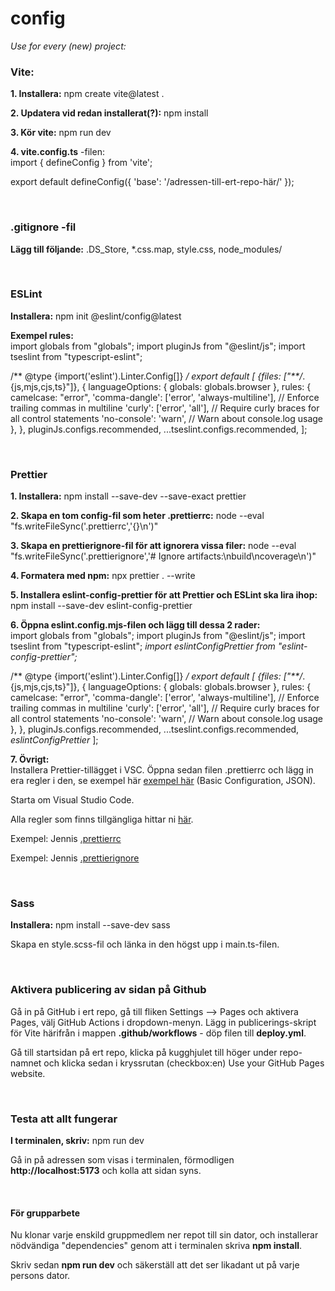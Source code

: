 # config
*Use for every (new) project:*

### Vite:
**1. Installera:** npm create vite@latest .

**2. Updatera vid redan installerat(?):** npm install

**3. Kör vite:** npm run dev

**4. vite.config.ts** -filen: <br>
import { defineConfig } from 'vite';

export default defineConfig({
  'base': '/adressen-till-ert-repo-här/'
});

<br>

### .gitignore -fil
**Lägg till följande:** .DS_Store, *.css.map, style.css, node_modules/

<br>

### ESLint
**Installera:** npm init @eslint/config@latest

**Exempel rules:** <br>
import globals from "globals";
import pluginJs from "@eslint/js";
import tseslint from "typescript-eslint";

/** @type {import('eslint').Linter.Config[]} */
export default [
  {files: ["**/*.{js,mjs,cjs,ts}"]},
  {
    languageOptions: { globals: globals.browser },
    rules: {
      camelcase: "error",
      'comma-dangle': ['error', 'always-multiline'], // Enforce trailing commas in multiline
      'curly': ['error', 'all'], // Require curly braces for all control statements
      'no-console': 'warn', // Warn about console.log usage
    },
  },
  pluginJs.configs.recommended,
  ...tseslint.configs.recommended,
];

<br>

### Prettier
**1. Installera:** npm install --save-dev --save-exact prettier

**2. Skapa en tom config-fil som heter .prettierrc:** node --eval "fs.writeFileSync('.prettierrc','{}\n')"

**3. Skapa en prettierignore-fil för att ignorera vissa filer:** node --eval "fs.writeFileSync('.prettierignore','# Ignore artifacts:\nbuild\ncoverage\n')"

**4. Formatera med npm:** npx prettier . --write

**5. Installera eslint-config-prettier för att Prettier och ESLint ska lira ihop:** npm install --save-dev eslint-config-prettier

**6. Öppna eslint.config.mjs-filen och lägg till dessa 2 rader:** <br>
import globals from "globals";
import pluginJs from "@eslint/js";
import tseslint from "typescript-eslint";
*import eslintConfigPrettier from "eslint-config-prettier";*

/** @type {import('eslint').Linter.Config[]} */
export default [
  {files: ["**/*.{js,mjs,cjs,ts}"]},
  {
    languageOptions: { globals: globals.browser },
    rules: {
      camelcase: "error",
      'comma-dangle': ['error', 'always-multiline'], // Enforce trailing commas in multiline
      'curly': ['error', 'all'], // Require curly braces for all control statements
      'no-console': 'warn', // Warn about console.log usage
    },
  },
  pluginJs.configs.recommended,
  ...tseslint.configs.recommended,
  *eslintConfigPrettier*
];

**7. Övrigt:** <br>
Installera Prettier-tillägget i VSC.
Öppna sedan filen .prettierrc och lägg in era regler i den, se exempel här [exempel här](https://prettier.io/docs/en/configuration#basic-configuration) (Basic Configuration, JSON).

Starta om Visual Studio Code.

Alla regler som finns tillgängliga hittar ni [här](https://prettier.io/docs/en/options).

Exempel: Jennis [.prettierrc](https://github.com/postmodernistx/configs/blob/main/.prettierrc.json)

Exempel: Jennis [.prettierignore](https://github.com/postmodernistx/configs/blob/main/.prettierignore)

<br>

### Sass
**Installera:** npm install --save-dev sass

Skapa en style.scss-fil och länka in den högst upp i main.ts-filen.

<br>

### Aktivera publicering av sidan på Github
Gå in på GitHub i ert repo, gå till fliken Settings --> Pages och aktivera Pages, välj GitHub Actions i dropdown-menyn. Lägg in publicerings-skript för Vite härifrån i mappen **.github/workflows** - döp filen till **deploy.yml**.

Gå till startsidan på ert repo, klicka på kugghjulet till höger under repo-namnet och klicka sedan i kryssrutan (checkbox:en) Use your GitHub Pages website.

<br>

### Testa att allt fungerar
**I terminalen, skriv:** npm run dev

Gå in på adressen som visas i terminalen, förmodligen **http://localhost:5173** och kolla att sidan syns.

<br>

#### För grupparbete
Nu klonar varje enskild gruppmedlem ner repot till sin dator, och installerar nödvändiga "dependencies" genom att i terminalen skriva **npm install**.

Skriv sedan **npm run dev** och säkerställ att det ser likadant ut på varje persons dator.

